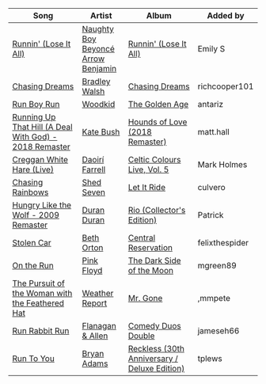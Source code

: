 | Song | Artist | Album | Added by |
|-|-|-|-|
| [Runnin' (Lose It All)](https://open.spotify.com/track/5yZvaUVyuXfSVUaMumFi6l) | [Naughty Boy](https://open.spotify.com/artist/1bT7m67vi78r2oqvxrP3X5)<br>[Beyoncé](https://open.spotify.com/artist/6vWDO969PvNqNYHIOW5v0m)<br>[Arrow Benjamin](https://open.spotify.com/artist/2RWMTZ0AXNLBbTT2Evtbdj) | [Runnin' (Lose It All)](https://open.spotify.com/album/2YnYgyx7N8MkgQHCcRYfKP) | Emily S |
| [Chasing Dreams](https://open.spotify.com/track/5dDlR29aX9VxBNfZgFrNyH) | [Bradley Walsh](https://open.spotify.com/artist/1i0mtFwZxa2RVAh1gqlX3u) | [Chasing Dreams](https://open.spotify.com/album/2LrddyuYQfpfhvy0gUrhWW) | richcooper101 |
| [Run Boy Run](https://open.spotify.com/track/0boS4e6uXwp3zAvz1mLxZS) | [Woodkid](https://open.spotify.com/artist/44TGR1CzjKBxSHsSEy7bi9) | [The Golden Age](https://open.spotify.com/album/7oRzNo0PkoRJlvI9Eocyf2) | antariz |
| [Running Up That Hill (A Deal With God) - 2018 Remaster](https://open.spotify.com/track/29d0nY7TzCoi22XBqDQkiP) | [Kate Bush](https://open.spotify.com/artist/1aSxMhuvixZ8h9dK9jIDwL) | [Hounds of Love (2018 Remaster)](https://open.spotify.com/album/3OYnManu1Nlxnw9OMng7BH) | matt.hall |
| [Creggan White Hare (Live)](https://open.spotify.com/track/1NI5g7RoFtSitAZNcMJbiW) | [Daoirí Farrell](https://open.spotify.com/artist/3KBy2gO90CavieWCNjUxl8) | [Celtic Colours Live, Vol. 5](https://open.spotify.com/album/6rXXm6tDCqW1LOmXgtrQ9C) | Mark Holmes |
| [Chasing Rainbows](https://open.spotify.com/track/4IFC2bM8SquqQYOu9tiQ8C) | [Shed Seven](https://open.spotify.com/artist/3iejrAcqxYoVgyxp6zkWgs) | [Let It Ride](https://open.spotify.com/album/6CET3JYJyXlmfVLLQx2XeG) | culvero |
| [Hungry Like the Wolf - 2009 Remaster](https://open.spotify.com/track/39lSeqnyjZJejRuaREfyLL) | [Duran Duran](https://open.spotify.com/artist/0lZoBs4Pzo7R89JM9lxwoT) | [Rio (Collector's Edition)](https://open.spotify.com/album/02tfQwJSOLP77oCd9U8bqm) | Patrick |
| [Stolen Car](https://open.spotify.com/track/2UbP7JjlBgmiPmkUkR7eSF) | [Beth Orton](https://open.spotify.com/artist/6cLEWhEKQl6nAvgr60M7zC) | [Central Reservation](https://open.spotify.com/album/6j7rYlihEMA63TyKLUH4nC) | felixthespider |
| [On the Run](https://open.spotify.com/track/73OIUNKRi2y24Cu9cOLrzM) | [Pink Floyd](https://open.spotify.com/artist/0k17h0D3J5VfsdmQ1iZtE9) | [The Dark Side of the Moon](https://open.spotify.com/album/4LH4d3cOWNNsVw41Gqt2kv) | mgreen89 |
| [The Pursuit of the Woman with the Feathered Hat](https://open.spotify.com/track/08gIfiaezlhqybJN4UjuBp) | [Weather Report](https://open.spotify.com/artist/162DCkd8aDKwvjBb74Gu8b) | [Mr. Gone](https://open.spotify.com/album/03CBiPwr9yFsSNtFv5HK7Y) | ,mmpete |
| [Run Rabbit Run](https://open.spotify.com/track/379j2lstTMPrFlVi1Uy8R5) | [Flanagan & Allen](https://open.spotify.com/artist/62ZiGUTPhgySJXKhGUpqhn) | [Comedy Duos Double](https://open.spotify.com/album/2nIgAggZda8mdo1cswTbv4) | jameseh66 |
| [Run To You](https://open.spotify.com/track/2RWFncSWZEhSRRifqiDNVV) | [Bryan Adams](https://open.spotify.com/artist/3Z02hBLubJxuFJfhacLSDc) | [Reckless (30th Anniversary / Deluxe Edition)](https://open.spotify.com/album/2o2G49EPi4lua5zgxUKhLL) | tplews |